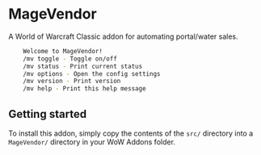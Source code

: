 # MageVendor
A World of Warcraft Classic addon for automating portal/water sales.

```bash
    Welcome to MageVendor!
    /mv toggle - Toggle on/off
    /mv status - Print current status
    /mv options - Open the config settings
    /mv version - Print version
    /mv help - Print this help message
```

## Getting started

To install this addon, simply copy the contents of the `src/` directory into a `MageVendor/` directory in your WoW Addons folder.

